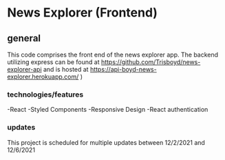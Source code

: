 # News Explorer (Frontend)

## general
This code comprises the front end of the news explorer app. The backend utilizing express can be found at 
https://github.com/Trisboyd/news-explorer-api
and is hosted at 
https://api-boyd-news-explorer.herokuapp.com/
)

### technologies/features
-React
-Styled Components
-Responsive Design
-React authentication

### updates
This project is scheduled for multiple updates between 12/2/2021 and 12/6/2021
